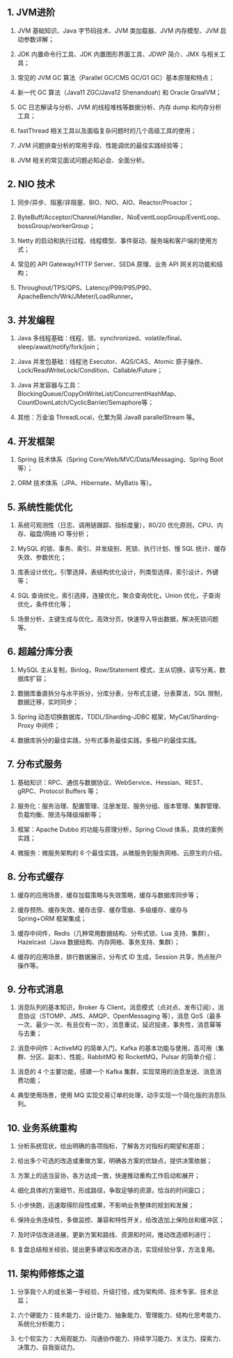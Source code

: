 ## 1. JVM进阶

1. JVM 基础知识、Java 字节码技术、JVM 类加载器、JVM 内存模型、JVM 启动参数详解；

2. JDK 内置命令行工具、JDK 内置图形界面工具、JDWP 简介、JMX 与相关工具；

3. 常见的 JVM GC 算法（Parallel GC/CMS GC/G1 GC）基本原理和特点；

4. 新一代 GC 算法（Java11 ZGC/Java12 Shenandoah) 和 Oracle GraalVM；

5. GC 日志解读与分析、JVM 的线程堆栈等数据分析、内存 dump 和内存分析工具；

6. fastThread 相关工具以及面临复杂问题时的几个高级工具的使用；

7. JVM 问题排查分析的常用手段、性能调优的最佳实践经验等；

8. JVM 相关的常见面试问题必知必会、全面分析。

## 2. NIO 技术

1. 同步/异步、阻塞/非阻塞、BIO、NIO、AIO、Reactor/Proactor；

2. ByteBuff/Acceptor/Channel/Handler、NioEventLoopGroup/EventLoop、bossGroup/workerGroup；

3. Netty 的启动和执行过程、线程模型、事件驱动、服务端和客户端的使用方式；

4. 常见的 API Gateway/HTTP Server、SEDA 原理、业务 API 网关的功能和结构；

5. Throughout/TPS/QPS、Latency/P99/P95/P90、ApacheBench/Wrk/JMeter/LoadRunner。

## 3. 并发编程

1. Java 多线程基础：线程、锁、synchronized、volatile/final、sleep/await/notify/fork/join；

2. Java 并发包基础：线程池 Executor、AQS/CAS、Atomic 原子操作、Lock/ReadWriteLock/Condition、Callable/Future；

3. Java 并发容器与工具：BlockingQueue/CopyOnWriteList/ConcurrentHashMap、CountDownLatch/CyclicBarrier/Semaphore等；

4. 其他：万金油 ThreadLocal，化繁为简 Java8 parallelStream 等。

## 4. 开发框架

1. Spring 技术体系（Spring Core/Web/MVC/Data/Messaging、Spring Boot 等）；

2. ORM 技术体系（JPA、Hibernate、MyBatis 等）。

## 5. 系统性能优化

1. 系统可观测性（日志、调用链跟踪、指标度量），80/20 优化原则，CPU、内存、磁盘/网络 IO 等分析；

2. MySQL 的锁、事务、索引、并发级别、死锁、执行计划、慢 SQL 统计、缓存失效、参数优化；

3. 库表设计优化，引擎选择，表结构优化设计，列类型选择，索引设计，外键等；

4. SQL 查询优化，索引选择，连接优化，聚合查询优化，Union 优化，子查询优化，条件优化等；

5. 场景分析，主键生成与优化，高效分页，快速导入导出数据，解决死锁问题等。

## 6. 超越分库分表

1. MySQL 主从复制，Binlog，Row/Statement 模式，主从切换，读写分离，数据库扩容；

2. 数据库垂直拆分与水平拆分，分库分表，分布式主键，分表算法，SQL 限制，数据迁移，实时同步；

3. Spring 动态切换数据库，TDDL/Sharding-JDBC 框架，MyCat/Sharding-Proxy 中间件；

4. 数据库拆分的最佳实践，分布式事务最佳实践，多租户的最佳实践。

## 7. 分布式服务

1. 基础知识：RPC、通信与数据协议、WebService、Hessian、REST、gRPC、Protocol Buffers 等；

2. 服务化：服务治理、配置管理、注册发现、服务分组、版本管理、集群管理、负载均衡、限流与降级熔断等；

3. 框架：Apache Dubbo 的功能与原理分析，Spring Cloud 体系，具体的案例实践；

4. 微服务：微服务架构的 6 个最佳实践，从微服务到服务网格、云原生的介绍。

## 8. 分布式缓存

1. 缓存的应用场景，缓存加载策略与失效策略，缓存与数据库同步等；

2. 缓存预热、缓存失效、缓存击穿、缓存雪崩、多级缓存、缓存与 Spring+ORM 框架集成；

3. 缓存中间件，Redis（几种常用数据结构、分布式锁、Lua 支持、集群），Hazelcast（Java 数据结构、内存网格、事务支持、集群）；

4. 缓存的应用场景，排行数据展示，分布式 ID 生成，Session 共享，热点账户操作等。

## 9. 分布式消息

1. 消息队列的基本知识，Broker 与 Client，消息模式（点对点、发布订阅），消息协议（STOMP、JMS、AMQP、OpenMessaging 等），消息 QoS（最多一次、最少一次、有且仅有一次），消息重试，延迟投递，事务性，消息幂等与去重；

2. 消息中间件：ActiveMQ 的简单入门，Kafka 的基本功能与使用，高可用（集群、分区、副本）、性能，RabbitMQ 和 RocketMQ，Pulsar 的简单介绍；

3. 消息的 4 个主要功能，搭建一个 Kafka 集群，实现常用的消息发送、消息消费功能；

4. 典型使用场景，使用 MQ 实现交易订单的处理，动手实现一个简化版的消息队列。

## 10. 业务系统重构

1. 分析系统现状，给出明确的各项指标，了解各方对指标的期望和差距；

2. 给出多个可选的改造或重做方案，明确各方案的优缺点，提供决策依据；

3. 方案上的适当妥协，各方达成一致，快速推动重构工作启动和展开；

4. 细化具体的方案细节，形成路径，争取足够的资源，恰当的时间窗口；

5. 小步快跑，迅速取得阶段性成果，不影响业务整体的规划和发展；

6. 保持业务连续性，多做监控、兼容和特性开关，给改造加上保险丝和缓冲区；

7. 及时评估改进进展，更新方案和路线、资源和时间，推动改造顺利进行；

8. 复盘总结相关经验，提出更多建议和改进办法，实现经验分享，方法复用。

## 11. 架构师修炼之道

1. 分享我个人的成长第一手经验，升级打怪，成为架构师、技术专家、技术总监；

2. 六个硬能力：技术能力、设计能力、抽象能力、管理能力、结构化思考能力、系统化分析能力；

3. 七个软实力：大局观能力、沟通协作能力、持续学习能力、关注力、探索力、决策力、自我驱动力。